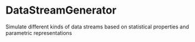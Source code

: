 # DataStreamGenerator
Simulate different kinds of data streams based on statistical properties and parametric representations
